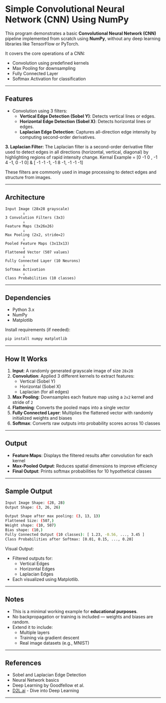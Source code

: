 
# Simple Convolutional Neural Network (CNN) Using NumPy

This program demonstrates a basic **Convolutional Neural Network (CNN)** pipeline implemented from scratch using **NumPy**, without any deep learning libraries like TensorFlow or PyTorch.

It covers the core operations of a CNN:
- Convolution using predefined kernels
- Max Pooling for downsampling
- Fully Connected Layer
- Softmax Activation for classification
---

## Features

- Convolution using 3 filters:
  - **Vertical Edge Detection (Sobel Y)**: Detects vertical lines or edges.
  - **Horizontal Edge Detection (Sobel X)**: Detects horizontal lines or edges.
  - **Laplacian Edge Detection**: Captures all-direction edge intensity by computing second-order derivatives.

**3. Laplacian Filter:**
   The Laplacian filter is a second-order derivative filter used to detect edges in all directions (horizontal, vertical,       diagonal) by highlighting regions of rapid intensity change.
   Kernal Example = [0  -1   0  , -1  4  -1, 0  -1   0] & [ -1 -1 -1, -1  8 -1, -1 -1 -1]



These filters are commonly used in image processing to detect edges and structure from images.

---

## Architecture

```
Input Image (28x28 grayscale)
        ↓
3 Convolution Filters (3x3)
        ↓
Feature Maps (3x26x26)
        ↓
Max Pooling (2x2, stride=2)
        ↓
Pooled Feature Maps (3x13x13)
        ↓
Flattened Vector (507 values)
        ↓
Fully Connected Layer (10 Neurons)
        ↓
Softmax Activation
        ↓
Class Probabilities (10 classes)
```

---

## Dependencies

- Python 3.x
- NumPy
- Matplotlib

Install requirements (if needed):

```bash
pip install numpy matplotlib
```

---

## How It Works

1. **Input**: A randomly generated grayscale image of size `28x28`
2. **Convolution**: Applied 3 different kernels to extract features:
   - Vertical (Sobel Y)
   - Horizontal (Sobel X)
   - Laplacian (for all edges)
3. **Max Pooling**: Downsamples each feature map using a `2x2` kernel and stride of `2`
4. **Flattening**: Converts the pooled maps into a single vector
5. **Fully Connected Layer**: Multiplies the flattened vector with randomly initialized weights and biases
6. **Softmax**: Converts raw outputs into probability scores across 10 classes

---

## Output

- **Feature Maps**: Displays the filtered results after convolution for each kernel
- **Max-Pooled Output**: Reduces spatial dimensions to improve efficiency
- **Final Output**: Prints softmax probabilities for 10 hypothetical classes

---

## Sample Output

```bash
Input Image Shape: (28, 28)
Output Shape: (3, 26, 26)

Output Shape after max pooling: (3, 13, 13)
Flattened Size: (507,)
Weight shape: (10, 507)
Bias shape: (10,)
Fully Connected Output (10 classes): [ 1.23, -0.56, ..., 3.45 ]
Class Probabilities after Softmax: [0.01, 0.15, ..., 0.20]
```

Visual Output:

- Filtered outputs for:
  - Vertical Edges
  - Horizontal Edges
  - Laplacian Edges
- Each visualized using Matplotlib.

---

## Notes

- This is a minimal working example for **educational purposes**.
- No backpropagation or training is included — weights and biases are random.
- Extend it to include:
  - Multiple layers
  - Training via gradient descent
  - Real image datasets (e.g., MNIST)
---


## References

- Sobel and Laplacian Edge Detection
- Neural Network basics
- Deep Learning by Goodfellow et al.
- [D2L.ai](https://d2l.ai/) - Dive into Deep Learning
---
